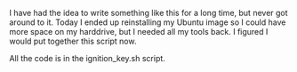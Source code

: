 I have had the idea to write something like this for a long time, but never got around to it. Today I ended up reinstalling my Ubuntu image so I could have more space on my harddrive, but I needed all my tools back. I figured I would put together this script now.

All the code is in the ignition_key.sh script.
